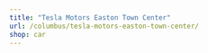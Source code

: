 ```yaml
---
title: "Tesla Motors Easton Town Center"
url: /columbus/tesla-motors-easton-town-center/
shop: car
---
```

